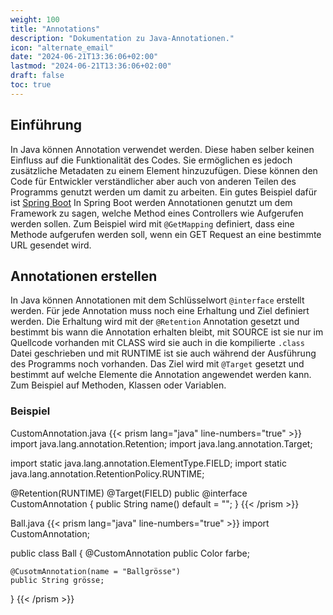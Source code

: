 ```yaml
---
weight: 100
title: "Annotations"
description: "Dokumentation zu Java-Annotationen."
icon: "alternate_email"
date: "2024-06-21T13:36:06+02:00"
lastmod: "2024-06-21T13:36:06+02:00"
draft: false
toc: true
---
```


## Einführung

In Java können Annotation verwendet werden. Diese haben selber keinen Einfluss auf die Funktionalität des Codes.
Sie ermöglichen es jedoch zusätzliche Metadaten zu einem Element hinzuzufügen. Diese können den Code für Entwickler verständlicher
aber auch von anderen Teilen des Programms genutzt werden um damit zu arbeiten. Ein gutes Beispiel dafür ist [Spring Boot](https://spring.io/projects/spring-boot)
In Spring Boot werden Annotationen genutzt um dem Framework zu sagen, welche Method eines Controllers wie Aufgerufen werden sollen.
Zum Beispiel wird mit `@GetMapping` definiert, dass eine Methode aufgerufen werden soll, wenn ein GET Request an eine bestimmte URL gesendet wird.

## Annotationen erstellen

In Java können Annotationen mit dem Schlüsselwort `@interface` erstellt werden. Für jede Annotation muss noch eine Erhaltung und Ziel definiert werden.
Die Erhaltung wird mit der `@Retention` Annotation gesetzt und bestimmt bis wann die Annotation erhalten bleibt, mit SOURCE ist sie nur im Quellcode vorhanden
mit CLASS wird sie auch in die kompilierte `.class` Datei geschrieben und mit RUNTIME ist sie auch während der Ausführung des Programms noch vorhanden.
Das Ziel wird mit `@Target` gesetzt und bestimmt auf welche Elemente die Annotation angewendet werden kann. Zum Beispiel auf Methoden, Klassen oder Variablen.

### Beispiel

CustomAnnotation.java
{{< prism lang="java" line-numbers="true"  >}}
import java.lang.annotation.Retention;
import java.lang.annotation.Target;
 
import static java.lang.annotation.ElementType.FIELD;
import static java.lang.annotation.RetentionPolicy.RUNTIME;
 
@Retention(RUNTIME)
@Target(FIELD)
public @interface CustomAnnotation {
    public String name() default = "";
}
{{< /prism >}}

Ball.java
{{< prism lang="java" line-numbers="true" >}}
import CustomAnnotation;
 
public class Ball {
    @CustomAnnotation
    public Color farbe;
 
    @CusotmAnnotation(name = "Ballgrösse")
    public String grösse;
}
{{< /prism >}}
